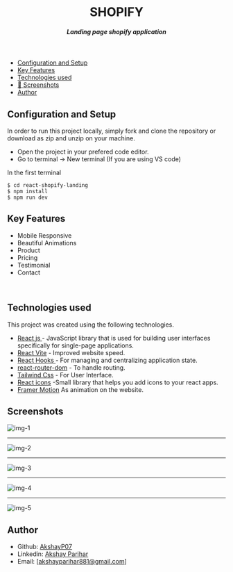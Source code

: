 <H1 align ="center" > SHOPIFY </h1>
<h5  align ="center"> 
Landing page shopify application </h5>
<br/>

- [Configuration and Setup](#configuration-and-setup)
- [Key Features](#key-features)
- [Technologies used](#technologies-used)
- [📸 Screenshots](#screenshots)
- [Author](#author)

## Configuration and Setup

In order to run this project locally, simply fork and clone the repository or download as zip and unzip on your machine.

- Open the project in your prefered code editor.
- Go to terminal -> New terminal (If you are using VS code)

In the first terminal

```
$ cd react-shopify-landing
$ npm install
$ npm run dev

```

## Key Features

- Mobile Responsive
- Beautiful Animations
- Product
- Pricing
- Testimonial
- Contact

<br/>

## Technologies used

This project was created using the following technologies.

- [React js ](https://www.npmjs.com/package/react) - JavaScript library that is used for building user interfaces specifically for single-page applications.
- [React Vite](https://vitejs.dev/guide/) - Improved website speed.
- [React Hooks ](https://reactjs.org/docs/hooks-intro.html) - For managing and centralizing application state.
- [react-router-dom](https://www.npmjs.com/package/react-router-dom) - To handle routing.
- [Tailwind Css](https://tailwindcss.com/) - For User Interface.
- [React icons](https://react-icons.github.io/react-icons/) -Small library that helps you add icons to your react apps.
- [Framer Motion](https://www.framer.com/motion/) As animation on the website.

## Screenshots

![img-1](https://user-images.githubusercontent.com/111676859/235677687-85c8711e-c68d-4946-84fc-b693c542ab2c.png)

---

![img-2](https://user-images.githubusercontent.com/111676859/235677696-19b7a4c3-5e0c-4325-9484-8aacf6de4197.png)

---

![img-3](https://user-images.githubusercontent.com/111676859/235677700-f90556c4-904f-4a38-853c-bad6157a01d5.png)

---

![img-4](https://user-images.githubusercontent.com/111676859/235677704-9181c659-cf70-428d-bd02-ebb86ce54eaa.png)

---

![img-5](https://user-images.githubusercontent.com/111676859/235677711-1f9be054-db9f-425f-b24c-bee8700e6193.png)


## Author

- Github: [AkshayP07](https://github.com/AkshayP07)
- Linkedin: [Akshay Parihar](www.linkedin.com/in/akshay-p-ab5125229)
- Email: [akshayparihar881@gmail.com]
